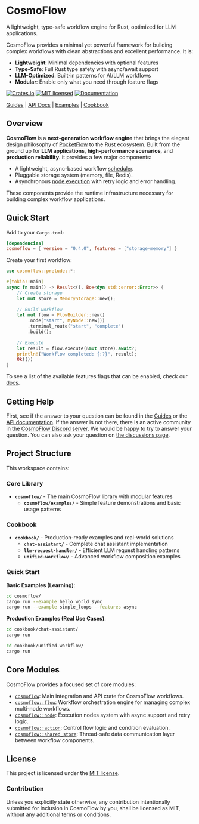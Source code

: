 # CosmoFlow

A lightweight, type-safe workflow engine for Rust, optimized for LLM applications.

CosmoFlow provides a minimal yet powerful framework for building complex workflows
with clean abstractions and excellent performance. It is:

* **Lightweight**: Minimal dependencies with optional features
* **Type-Safe**: Full Rust type safety with async/await support  
* **LLM-Optimized**: Built-in patterns for AI/LLM workflows
* **Modular**: Enable only what you need through feature flags

[![Crates.io][crates-badge]][crates-url]
[![MIT licensed][mit-badge]][mit-url]
[![Documentation][docs-badge]][docs-url]

[crates-badge]: https://img.shields.io/crates/v/cosmoflow.svg
[crates-url]: https://crates.io/crates/cosmoflow
[mit-badge]: https://img.shields.io/badge/license-MIT-blue.svg
[mit-url]: https://github.com/echozyr2001/CosmoFlow/blob/main/LICENSE
[docs-badge]: https://docs.rs/cosmoflow/badge.svg
[docs-url]: https://docs.rs/cosmoflow

[Guides](./docs/getting-started.md) |
[API Docs](https://docs.rs/cosmoflow/latest/cosmoflow) |
[Examples](./cosmoflow/examples/) |
[Cookbook](./cookbook/)

## Overview

**CosmoFlow** is a **next-generation workflow engine** that brings the elegant 
design philosophy of [PocketFlow](https://github.com/The-Pocket/PocketFlow) to 
the Rust ecosystem. Built from the ground up for **LLM applications**, **high-performance scenarios**, 
and **production reliability**. it provides a few major components:

* A lightweight, async-based workflow [scheduler].
* Pluggable storage system (memory, file, Redis).
* Asynchronous [node execution][nodes] with retry logic and error handling.

These components provide the runtime infrastructure necessary for building
complex workflow applications.

[nodes]: https://docs.rs/cosmoflow/latest/cosmoflow/node/index.html
[scheduler]: https://docs.rs/cosmoflow/latest/cosmoflow/flow/index.html

## Quick Start

Add to your `Cargo.toml`:

```toml
[dependencies]
cosmoflow = { version = "0.4.0", features = ["storage-memory"] }
```

Create your first workflow:

```rust
use cosmoflow::prelude::*;

#[tokio::main]
async fn main() -> Result<(), Box<dyn std::error::Error>> {
    // Create storage
    let mut store = MemoryStorage::new();
    
    // Build workflow  
    let mut flow = FlowBuilder::new()
        .node("start", MyNode::new())
        .terminal_route("start", "complete")
        .build();
    
    // Execute
    let result = flow.execute(&mut store).await?;
    println!("Workflow completed: {:?}", result);
    Ok(())
}
```

To see a list of the available features flags that can be enabled, check our
[docs][feature-flag-docs].

[feature-flag-docs]: https://docs.rs/cosmoflow/#features

## Getting Help

First, see if the answer to your question can be found in the [Guides] or the
[API documentation]. If the answer is not there, there is an active community in
the [CosmoFlow Discord server][Chat]. We would be happy to try to answer your
question. You can also ask your question on [the discussions page][discussions].

[Guides]: ./docs/getting-started.md
[API documentation]: https://docs.rs/cosmoflow/latest/cosmoflow
[Chat]: https://discord.gg/cosmoflow
[discussions]: https://github.com/echozyr2001/CosmoFlow/discussions

## Project Structure

This workspace contains:

### Core Library
- **`cosmoflow/`** - The main CosmoFlow library with modular features
  - **`cosmoflow/examples/`** - Simple feature demonstrations and basic usage patterns

### Cookbook  
- **`cookbook/`** - Production-ready examples and real-world solutions
  - **`chat-assistant/`** - Complete chat assistant implementation
  - **`llm-request-handler/`** - Efficient LLM request handling patterns  
  - **`unified-workflow/`** - Advanced workflow composition examples

### Quick Start

**Basic Examples (Learning)**:
```bash
cd cosmoflow/
cargo run --example hello_world_sync
cargo run --example simple_loops --features async
```

**Production Examples (Real Use Cases)**:
```bash
cd cookbook/chat-assistant/
cargo run

cd cookbook/unified-workflow/
cargo run
```

## Core Modules

CosmoFlow provides a focused set of core modules:

* [`cosmoflow`]: Main integration and API crate for CosmoFlow workflows.
* [`cosmoflow::flow`]: Workflow orchestration engine for managing complex multi-node workflows.
* [`cosmoflow::node`]: Execution nodes system with async support and retry logic.
* [`cosmoflow::action`]: Control flow logic and condition evaluation.
* [`cosmoflow::shared_store`]: Thread-safe data communication layer between workflow components.

[`cosmoflow`]: https://docs.rs/cosmoflow/latest/cosmoflow
[`cosmoflow::flow`]: https://docs.rs/cosmoflow/latest/cosmoflow/flow/index.html
[`cosmoflow::node`]: https://docs.rs/cosmoflow/latest/cosmoflow/node/index.html
[`cosmoflow::action`]: https://docs.rs/cosmoflow/latest/cosmoflow/action/index.html
[`cosmoflow::shared_store`]: https://docs.rs/cosmoflow/latest/cosmoflow/shared_store/index.html

## License

This project is licensed under the [MIT license].

[MIT license]: https://github.com/echozyr2001/CosmoFlow/blob/main/LICENSE

### Contribution

Unless you explicitly state otherwise, any contribution intentionally submitted
for inclusion in CosmoFlow by you, shall be licensed as MIT, without any additional
terms or conditions.
